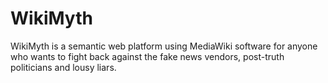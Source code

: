 # WikiMyth
WikiMyth is a semantic web platform using MediaWiki software for anyone who wants to fight back against the fake news vendors, post-truth politicians and lousy liars.
